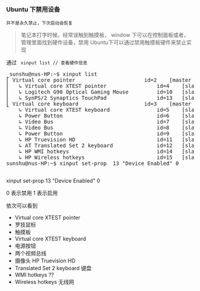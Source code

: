 ### Ubuntu 下禁用设备  
`
并不是永久禁止，下次启动会恢复
`

> 笔记本打字时候，经常误触到触摸板，
> window 下可以在控制面板或者，管理里面找到硬件设备，禁用
> Ubuntu下可以通过禁用触摸板硬件来禁止实现
 
 通过 ` xinput list // 查看硬件信息`
 
<pre>
 sunshu@nus-HP:~$ xinput list
⎡ Virtual core pointer                    	id=2	[master pointer  (3)]
⎜   ↳ Virtual core XTEST pointer              	id=4	[slave  pointer  (2)]
⎜   ↳ Logitech G90 Optical Gaming Mouse       	id=10	[slave  pointer  (2)]
⎜   ↳ SynPS/2 Synaptics TouchPad              	id=13	[slave  pointer  (2)]
⎣ Virtual core keyboard                   	id=3	[master keyboard (2)]
    ↳ Virtual core XTEST keyboard             	id=5	[slave  keyboard (3)]
    ↳ Power Button                            	id=6	[slave  keyboard (3)]
    ↳ Video Bus                               	id=7	[slave  keyboard (3)]
    ↳ Video Bus                               	id=8	[slave  keyboard (3)]
    ↳ Power Button                            	id=9	[slave  keyboard (3)]
    ↳ HP Truevision HD                        	id=11	[slave  keyboard (3)]
    ↳ AT Translated Set 2 keyboard            	id=12	[slave  keyboard (3)]
    ↳ HP WMI hotkeys                          	id=14	[slave  keyboard (3)]
    ↳ HP Wireless hotkeys                     	id=15	[slave  keyboard (3)]
sunshu@nus-HP:~$ xinput set-prop  13 "Device Enabled" 0
 </pre>
 
  xinput set-prop  13 "Device Enabled" 0
  
  0 表示禁用 1 表示启用
 
 依次可以看到 
 
 * Virtual core XTEST pointer 
 * 罗技鼠标
 * 触摸板
 * Virtual core XTEST keyboard 
 * 电源按钮
 * 两个视频总线
 * 摄像头 HP Truevision HD 
 * Translated Set 2 keyboard   键盘
 * WMI hotkeys  ??
 * Wireless hotkeys    无线网
  
  


